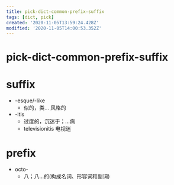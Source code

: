 ```yaml
---
title: pick-dict-common-prefix-suffix
tags: [dict, pick]
created: '2020-11-05T13:59:24.428Z'
modified: '2020-11-05T14:00:53.352Z'
---
```


# pick-dict-common-prefix-suffix

# suffix

- -esque/-like
  - 似的，类... 风格的
- -itis
  - 过度的，沉迷于；…病
  - televisionitis 电视迷
# prefix

- octo-
  - 八；八…的(构成名词、形容词和副词)
